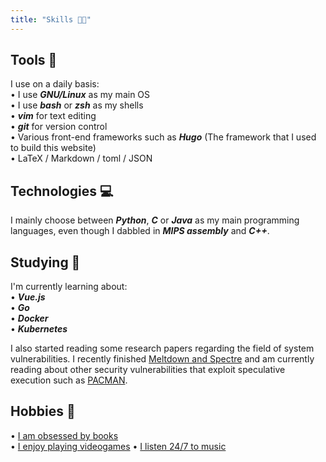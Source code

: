 ```yaml
---
title: "Skills 👨‍💻"
---
```



## Tools 🔧

I use on a daily basis: \
    • I use ***GNU/Linux*** as my main OS \
    • I use ***bash*** or ***zsh*** as my shells \
    • ***vim*** for text editing \
    • ***git*** for version control \
    • Various front-end frameworks such as ***Hugo*** (The framework that I used to build this website)     
    • LaTeX / Markdown / toml / JSON 

## Technologies 💻

I mainly choose between ***Python***, ***C*** or ***Java*** as my main programming languages, even though I dabbled in ***MIPS assembly*** and ***C++***.

## Studying 🧠

I'm currently learning about: \
    • ***Vue.js*** \
    • ***Go*** \
    • ***Docker*** \
    • ***Kubernetes***

I also started reading some research papers regarding the field of system vulnerabilities. I recently finished [Meltdown and Spectre](https://meltdownattack.com/) and am currently reading about other security vulnerabilities that exploit speculative execution such as [PACMAN](https://pacmanattack.com/). 
    
## Hobbies 📖

• [I am obsessed by books](https://www.goodreads.com/user/show/84456037-samuele) \
• [I enjoy playing videogames](https://steamcommunity.com/id/Novaenn)
• [I listen 24/7 to music](https://open.spotify.com/user/iaxhm19qj0sjg1wovxl3q0mia)


